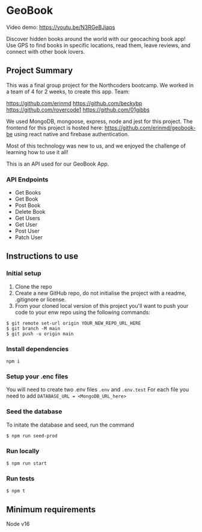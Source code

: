 # GeoBook

Video demo: https://youtu.be/N3RGeBJiaps

Discover hidden books around the world with our geocaching book app! Use GPS to find books in specific locations, read them, leave reviews, and connect with other book lovers.

## Project Summary

This was a final group project for the Northcoders bootcamp. We worked in a team of 4 for 2 weeks, to create this app. Team:

https://github.com/erinmd
https://github.com/beckybp
https://github.com/rovercode1
https://github.com/01gibbs

We used MongoDB, mongoose, express, node and jest for this project. The frontend for this project is hosted here: https://github.com/erinmd/geobook-be using react native and firebase authentication.

Most of this technology was new to us, and we enjoyed the challenge of learning how to use it all!

This is an API used for our GeoBook App.

### API Endpoints
- Get Books
- Get Book
- Post Book
- Delete Book
- Get Users
- Get User
- Post User
- Patch User

## Instructions to use

### Initial setup
1. Clone the repo
2. Create a new GitHub repo, do not initialise the project with a readme, .gitignore or license.
3. From your cloned local version of this project you'll want to push your code to your enw repo using the following commands:
````
$ git remote set-url origin YOUR_NEW_REPO_URL_HERE
$ git branch -M main
$ git push -u origin main
````

### Install dependencies
````
npm i
````

### Setup your .enc files
You will need to create two .env files `.env` and `.env.test`
For each file you need to add `DATABASE_URL = <MongoDB_URL_here>`

### Seed the database
To initate the database and seed, run the command
````
$ npm run seed-prod
````

### Run locally
````
$ npm run start
````

### Run tests
````
$ npm t
````

## Minimum requirements
Node v16